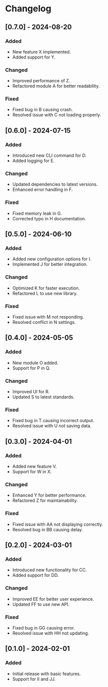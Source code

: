 # Changelog

## [0.7.0] - 2024-08-20
### Added
- New feature X implemented.
- Added support for Y.

### Changed
- Improved performance of Z.
- Refactored module A for better readability.

### Fixed
- Fixed bug in B causing crash.
- Resolved issue with C not loading properly.

## [0.6.0] - 2024-07-15
### Added
- Introduced new CLI command for D.
- Added logging for E.

### Changed
- Updated dependencies to latest versions.
- Enhanced error handling in F.

### Fixed
- Fixed memory leak in G.
- Corrected typo in H documentation.

## [0.5.0] - 2024-06-10
### Added
- Added new configuration options for I.
- Implemented J for better integration.

### Changed
- Optimized K for faster execution.
- Refactored L to use new library.

### Fixed
- Fixed issue with M not responding.
- Resolved conflict in N settings.

## [0.4.0] - 2024-05-05
### Added
- New module O added.
- Support for P in Q.

### Changed
- Improved UI for R.
- Updated S to latest standards.

### Fixed
- Fixed bug in T causing incorrect output.
- Resolved issue with U not saving data.

## [0.3.0] - 2024-04-01
### Added
- Added new feature V.
- Support for W in X.

### Changed
- Enhanced Y for better performance.
- Refactored Z for maintainability.

### Fixed
- Fixed issue with AA not displaying correctly.
- Resolved bug in BB causing delay.

## [0.2.0] - 2024-03-01
### Added
- Introduced new functionality for CC.
- Added support for DD.

### Changed
- Improved EE for better user experience.
- Updated FF to use new API.

### Fixed
- Fixed bug in GG causing error.
- Resolved issue with HH not updating.

## [0.1.0] - 2024-02-01
### Added
- Initial release with basic features.
- Support for II and JJ.
